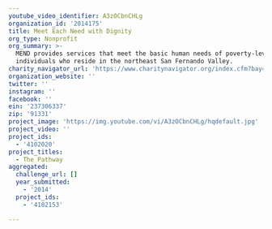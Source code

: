 ```yaml
---
youtube_video_identifier: A3zOCbnCHLg
organization_id: '2014175'
title: Meet Each Need with Dignity
org_type: Nonprofit
org_summary: >-
  MEND provides services that meet the basic human needs of poverty-level
  individuals who reside in the northeast San Fernando Valley.
charity_navigator_url: 'https://www.charitynavigator.org/index.cfm?bay=search.profile&ein=237306337'
organization_website: ''
twitter: ''
instagram: ''
facebook: ''
ein: '237306337'
zip: '91331'
project_image: 'https://img.youtube.com/vi/A3zOCbnCHLg/hqdefault.jpg'
project_video: ''
project_ids:
  - '4102020'
project_titles:
  - The Pathway
aggregated:
  challenge_url: []
  year_submitted:
    - '2014'
  project_ids:
    - '4102153'

---
```

